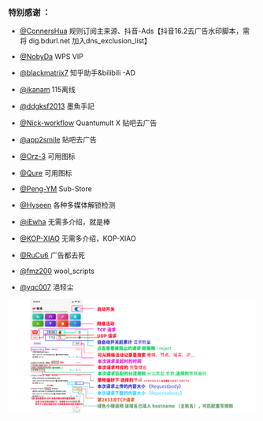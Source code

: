 ### 特别感谢 ：

* [@ConnersHua](https://github.com/DivineEngine/Profiles/tree/master) 规则订阅主来源、抖音-Ads【抖音16.2去广告水印脚本，需将 dig.bdurl.net 加入dns_exclusion_list】

* [@NobyDa](https://github.com/NobyDa/Script/tree/master) WPS VIP

* [@blackmatrix7](https://github.com/blackmatrix7/ios_rule_script) 知乎助手&bilibili -AD

* [@ikanam](https://github.com/ikanam/Surge-Scripts) 115离线

* [@ddgksf2013](https://github.com/ddgksf2013) 墨魚手記

* [@Nick-workflow](https://github.com/Nick-workflow/script-test) Quantumult X 贴吧去广告

* [@app2smile](https://github.com/app2smile/rules) 贴吧去广告

* [@Orz-3](https://github.com/Orz-3/mini) 可用图标

* [@Qure](https://github.com/Koolson/Qure) 可用图标

* [@Peng-YM](https://github.com/Peng-YM/Sub-Store) Sub-Store

* [@Hyseen](https://github.com/Hyseen/Scripts/tree/master/QuantumultX) 各种多媒体解锁检测

* [@iEwha](https://github.com/iEwha/Profiles/tree/master/QuantumultX) 无需多介绍，就是棒

* [@KOP-XIAO](https://github.com/KOP-XIAO/QuantumultX/tree/master/Scripts) 无需多介绍，KOP-XIAO

* [@RuCu6](https://github.com/RuCu6/QuanX) 广告都去死

* [@fmz200](https://github.com/fmz200/wool_scripts) wool_scripts

* [@yqc007](https://github.com/yqc007/QuantumultX) 浥轻尘

![](https://raw.githubusercontent.com/chaizia/Profiles/master/MyQuantumultX/%E6%97%A5%E5%BF%97.png)



